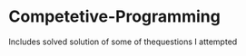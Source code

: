 Competetive-Programming
=======================

Includes solved solution of some of thequestions I attempted
